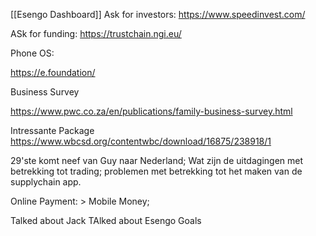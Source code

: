 
[[Esengo Dashboard]]
Ask for investors: 
https://www.speedinvest.com/

ASk for funding:
https://trustchain.ngi.eu/


Phone OS: 

https://e.foundation/

Business Survey

https://www.pwc.co.za/en/publications/family-business-survey.html

Intressante Package
https://www.wbcsd.org/contentwbc/download/16875/238918/1


29'ste komt neef van Guy naar Nederland; 
Wat zijn de uitdagingen met betrekking tot trading; 
problemen met betrekking tot het maken van de supplychain app. 


Online Payment: > Mobile Money;


Talked about Jack
TAlked about Esengo Goals
